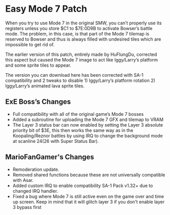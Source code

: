 Easy Mode 7 Patch
=================

When you try to use Mode 7 in the original SMW, you can’t properly use its registers unless you store $C1 to $7E:0D9B to activate Bowser’s battle mode. The problem, in this case, is that part of the Mode 7 tilemap is reserved to Bowser and thus is always filled with undesired tiles which are impossible to get rid of.

The earlier version of this patch, entirely made by HuFlungDu, corrected this aspect but caused the Mode 7 image to act like Iggy/Larry’s platform and some sprite tiles to appear.

The version you can download here has been corrected with SA-1 compatibility and 2 tweaks to disable 1) Iggy/Larry’s platform rotation 2) Iggy/Larry’s animated lava sprite tiles.

ExE Boss’s Changes
------------------
- Full compatibility with all of the original game’s Mode 7 bosses
- Added a subroutine for uploading the Mode 7 GFX and tilemap to VRAM
- The Layer 3 status bar can now enabled by setting the Layer 3 absolute priority bit of $3E, this then works the same way as in the Koopaling/Reznor battles by using IRQ to change the background mode at scanline $24 ($26 with Super Status Bar).

MarioFanGamer's Changes
------------------
- Remoderation update.
- Removed shared functions because these are not universally compatible with Asar.
- Added custom IRQ to enable compatibility SA-1 Pack v1.32+ due to changed IRQ handler.
- Fixed a bug where Mode 7 is still active even on the game over and time up screen. Keep in mind that it will glitch layer 3 if you don't enable layer 3 bypass first
